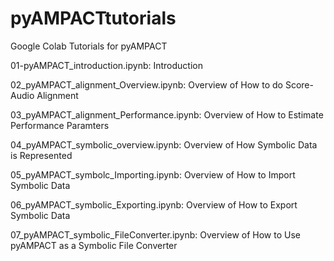 # pyAMPACTtutorials
Google Colab Tutorials for pyAMPACT

01-pyAMPACT_introduction.ipynb: Introduction

02_pyAMPACT_alignment_Overview.ipynb: Overview of How to do Score-Audio Alignment 

03_pyAMPACT_alignment_Performance.ipynb: Overview of How to Estimate Performance Paramters

04_pyAMPACT_symbolic_overview.ipynb: Overview of How Symbolic Data is Represented

05_pyAMPACT_symbolc_Importing.ipynb: Overview of How to Import Symbolic Data

06_pyAMPACT_symbolic_Exporting.ipynb: Overview of How to Export Symbolic Data

07_pyAMPACT_symbolic_FileConverter.ipynb: Overview of How to Use pyAMPACT as a Symbolic File Converter
